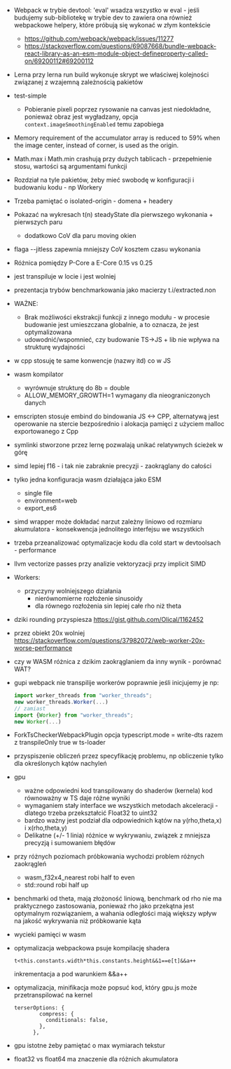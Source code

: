 * Webpack w trybie devtool: 'eval' wsadza wszystko w eval - jeśli budujemy sub-bibliotekę w trybie dev to zawiera ona również webpackowe helpery, które próbują się wykonać w złym kontekście 
  * https://github.com/webpack/webpack/issues/11277
  * https://stackoverflow.com/questions/69087668/bundle-webpack-react-library-as-an-esm-module-object-defineproperty-called-on/69200112#69200112
* Lerna przy lerna run build wykonuje skrypt we właściwej kolejności związanej z wzajemną zależnością pakietów
* test-simple
  * Pobieranie pixeli poprzez rysowanie na canvas jest niedokładne, ponieważ obraz jest wygładzany, opcja `context.imageSmoothingEnabled` temu zapobiega
* Memory requirement of the accumulator array is reduced to 59% when the image center, instead of corner, is used as the origin.
* Math.max i Math.min crashują przy dużych tablicach - przepełnienie stosu, wartości są argumentami funkcji
* Rozdział na tyle pakietów, żeby mieć swobodę w konfiguracji i budowaniu kodu - np Workery
* Trzeba pamiętać o isolated-origin - domena + headery
* Pokazać na wykresach t(n) steadyState dla pierwszego wykonania + pierwszych paru
  * dodatkowo CoV dla paru moving okien
* flaga --jitless zapewnia mniejszy CoV kosztem czasu wykonania
* Różnica pomiędzy P-Core a E-Core 0.15 vs 0.25
* jest transpiluje w locie i jest wolniej 
* prezentacja trybów benchmarkowania jako macierzy t.i/extracted.non
* WAŻNE:
  * Brak możliwości ekstrakcji funkcji z innego modułu - w procesie budowanie jest umieszczana globalnie, a to oznacza, że jest optymalizowana
  * udowodnić/wspomnieć, czy budowanie TS->JS + lib nie wpływa na strukturę wydajności
* w cpp stosuję te same konwencje (nazwy itd) co w JS
* wasm kompilator 
  * wyrównuje strukturę do 8b = double
  * ALLOW_MEMORY_GROWTH=1 wymagany dla nieograniczonych danych
* emscripten stosuje embind do bindowania JS <-> CPP, alternatywą jest operowanie na stercie bezpośrednio i alokacja pamięci z użyciem malloc exportowanego z Cpp
* symlinki stworzone przez lernę pozwalają unikać relatywnych ścieżek w górę 
* simd lepiej f16 - i tak nie zabraknie precyzji - zaokrąglany do całości
* tylko jedna konfiguracja wasm działająca jako ESM
  * single file
  * environment=web
  * export_es6
* simd wrapper może dokładać narzut zależny liniowo od rozmiaru akumulatora - konsekwencja jednolitego interfejsu we wszystkich 
* trzeba przeanalizować optymalizacje kodu dla cold start w devtoolsach - performance
* llvm vectorize passes przy analizie vektoryzacji przy implicit SIMD
* Workers:
  * przyczyny wolniejszego działania
    * nierównomierne rozłożenie sinusoidy
    * dla równego rozłożenia sin lepiej całe rho niż theta
*  dziki rounding przyspiesza https://gist.github.com/Olical/1162452
* przez obiekt 20x wolniej https://stackoverflow.com/questions/37982072/web-worker-20x-worse-performance

* czy w WASM różnica z dzikim zaokrąglaniem da inny wynik - porównać WAT?
* gupi webpack nie transpilije workerów poprawnie jeśli inicjujemy je np:
  ```ts
  import worker_threads from "worker_threads";
  new worker_threads.Worker(...)
  // zamiast
  import {Worker} from "worker_threads";
  new Worker(...)
  ```
* ForkTsCheckerWebpackPlugin opcja typescript.mode = write-dts razem z transpileOnly true w ts-loader



* przyspiszenie obliczeń przez specyfikację problemu, np obliczenie tylko dla określonych kątów nachyleń


* gpu
  * ważne odpowiedni kod transpilowany do shaderów (kernela) kod równoważny w TS daje różne wyniki
  * wymaganiem stały interface we wszystkich metodach akceleracji - dlatego trzeba przekształcić Float32 to uint32
  * bardzo ważny jest podział dla odpowiednich kątów na y(rho,theta,x) i x(rho,theta,y)
  * Delikatne (+/- 1 linia) różnice w wykrywaniu, związek z mniejsza precyzją i sumowaniem błędów

* przy różnych poziomach próbkowania wychodzi problem różnych zaokrągleń
  * wasm_f32x4_nearest robi half to even
  * std::round robi half up

* benchmarki od theta, mają złożoność liniową, benchmark od rho nie ma praktycznego zastosowania, ponieważ rho jako przekątna jest optymalnym rozwiązaniem, a wahania odległości mają większy wpływ na jakość wykrywania niż próbkowanie kąta

* wycieki pamięci w wasm

* optymalizacja webpackowa psuje kompilację shadera
  ```
  t<this.constants.width*this.constants.height&&1==e[t]&&a++
  ```
  inkrementacja a pod warunkiem <warunek>&&a++

* optymalizacja, minifikacja może popsuć kod, który gpu.js może przetranspilować na kernel 
  ```
  terserOptions: {
          compress: {
            conditionals: false,
          },
        },
  ```

* gpu istotne żeby pamiętać o max wymiarach tekstur 
* float32 vs float64 ma znaczenie dla różnich akumulatora
